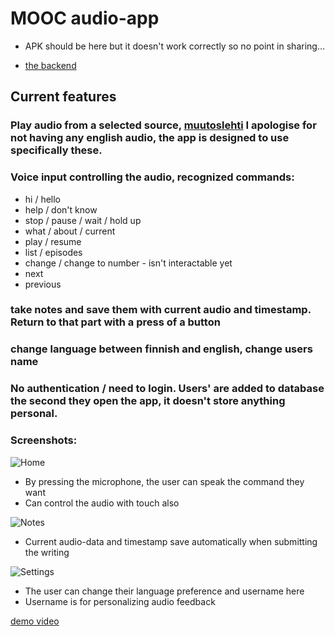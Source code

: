 # MOOC audio-app

 - APK should be here but it doesn't work correctly so no point in sharing...

 - [the backend](https://github.com/matiaselm/mooc-audio-api)

## Current features

### Play audio from a selected source, [muutoslehti](https://www.muutoslehti.fi/podcastit/) I apologise for not having any english audio, the app is designed to use specifically these.

### Voice input controlling the audio, recognized commands:
 - hi / hello
 - help / don't know
 - stop / pause / wait / hold up
 - what / about / current
 - play / resume
 - list / episodes
 - change / change to number  - isn't interactable yet
 - next
 - previous

### take notes and save them with current audio and timestamp. Return to that part with a press of a button

### change language between finnish and english, change users name

### No authentication / need to login. Users' are added to database the second they open the app, it doesn't store anything personal. 

### Screenshots:

![Home](https://user-images.githubusercontent.com/56961812/116919054-674b7f80-ac59-11eb-836b-e8a5c99b6626.png)
 - By pressing the microphone, the user can speak the command they want
 - Can control the audio with touch also

![Notes](https://user-images.githubusercontent.com/56961812/116919352-d1fcbb00-ac59-11eb-90bf-c0add1c26991.png)
 - Current audio-data and timestamp save automatically when submitting the writing 

![Settings](https://user-images.githubusercontent.com/56961812/116919433-eb056c00-ac59-11eb-9db2-bd8b3b2c3e6b.png)
 - The user can change their language preference and username here
 - Username is for personalizing audio feedback

[demo video](https://drive.google.com/file/d/135fQ1osjgCOUJ6IyaEmrcV8Z--WT_omN/view?usp=sharing)
